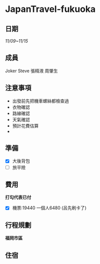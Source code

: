 # JapanTravel-fukuoka


## 日期
*11/09~11/15*

## 成員
Joker
Steve
張精液
周肇生

## 注意事項
* 出發前先把機車螺絲都檢查過
* 衣物確認
* 路線確認
* 天氣確認
* 預計花費估算
* 

## 準備
- [x] 大後背包
- [ ] 旅平險 

## 費用

**打勾代表已付**
- [x] 機票:19440 一個人6480 (呂先刷卡了)

## 行程規劃

  


**福岡市區**

## 住宿
